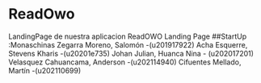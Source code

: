 # ReadOwo
LandingPage de nuestra aplicacion ReadOWO
Landing Page 
##StartUp :Monaschinas
Zegarra Moreno, Salomón -(u201917922)
Acha Esquerre, Stevens Kharis		-(u20201e735)
Johan Julian, Huanca Nina       - (u202017201)
Velasquez Cahuancama, Anderson   -(u202114940)
Cifuentes Mellado, Martín 			-(u202110699)


